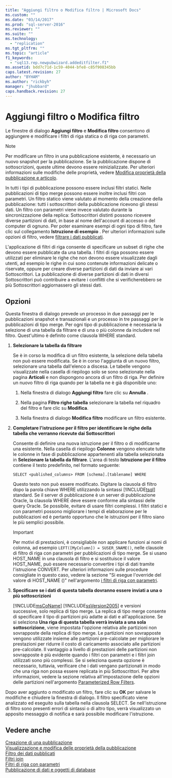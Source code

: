 ```yaml
---
title: "Aggiungi filtro o Modifica filtro | Microsoft Docs"
ms.custom: ""
ms.date: "03/14/2017"
ms.prod: "sql-server-2016"
ms.reviewer: ""
ms.suite: ""
ms.technology: 
  - "replication"
ms.tgt_pltfrm: ""
ms.topic: "article"
f1_keywords: 
  - "sql13.rep.newpubwizard.addeditfilter.f1"
ms.assetid: bdd7c71d-1c59-4044-bfe8-c85f908345bb
caps.latest.revision: 27
author: "BYHAM"
ms.author: "rickbyh"
manager: "jhubbard"
caps.handback.revision: 27
---
```

# Aggiungi filtro o Modifica filtro
  Le finestre di dialogo **Aggiungi filtro** e **Modifica filtro** consentono di aggiungere e modificare i filtri di riga statica o di riga con parametri.  
  
> [!NOTE]  
>  Per modificare un filtro in una pubblicazione esistente, è necessario un nuovo snapshot per la pubblicazione. Se la pubblicazione dispone di sottoscrizioni, queste ultime devono essere reinizializzate. Per ulteriori informazioni sulle modifiche delle proprietà, vedere [Modifica proprietà della pubblicazione e articolo](../../relational-databases/replication/publish/change-publication-and-article-properties.md).  
  
 In tutti i tipi di pubblicazione possono essere inclusi filtri statici. Nelle pubblicazioni di tipo merge possono essere inoltre inclusi filtri con parametri. Un filtro statico viene valutato al momento della creazione della pubblicazione: tutti i sottoscrittori della pubblicazione ricevono gli stessi dati. Un filtro con parametri viene invece valutato durante la sincronizzazione della replica: Sottoscrittori distinti possono ricevere diverse partizioni di dati, in base al nome dell'account di accesso o del computer di ognuno. Per poter esaminare esempi di ogni tipo di filtro, fare clic sul collegamento **Istruzione di esempio** . Per ulteriori informazioni sulle opzioni di filtro, vedere [filtrare i dati pubblicati](../../relational-databases/replication/publish/filter-published-data.md).  
  
 L'applicazione di filtri di riga consente di specificare un subset di righe che devono essere pubblicate da una tabella. I filtri di riga possono essere utilizzati per eliminare le righe che non devono essere visualizzate dagli utenti, ad esempio le righe in cui sono contenute informazioni delicate o riservate, oppure per creare diverse partizioni di dati da inviare ai vari Sottoscrittori. La pubblicazione di diverse partizioni di dati in diversi Sottoscrittori può contribuire a evitare i conflitti che si verificherebbero se più Sottoscrittori aggiornassero gli stessi dati.  
  
## Opzioni  
 Questa finestra di dialogo prevede un processo in due passaggi per le pubblicazioni snapshot e transazionali e un processo in tre passaggi per le pubblicazioni di tipo merge. Per ogni tipo di pubblicazione è necessaria la selezione di una tabella da filtrare e di una o più colonne da includere nel filtro. Quest'ultimo è definito come clausola WHERE standard.  
  
1.  **Selezionare la tabella da filtrare**  
  
     Se è in corso la modifica di un filtro esistente, la selezione della tabella non può essere modificata. Se è in corso l'aggiunta di un nuovo filtro, selezionare una tabella dall'elenco a discesa. Le tabelle vengono visualizzate nella casella di riepilogo solo se sono selezionate nella pagina **Articoli** e non dispongono ancora di un filtro di riga. Per definire un nuovo filtro di riga quando per la tabella ne è già disponibile uno:  
  
    1.  Nella finestra di dialogo **Aggiungi filtro** fare clic su **Annulla** .  
  
    2.  Nella pagina **Filtro righe tabella** selezionare la tabella nel riquadro del filtro e fare clic su **Modifica**.  
  
    3.  Nella finestra di dialogo **Modifica filtro** modificare un filtro esistente.  
  
2.  **Completare l'istruzione per il filtro per identificare le righe della tabella che verranno ricevute dai Sottoscrittori**  
  
     Consente di definire una nuova istruzione per il filtro o di modificarne una esistente. Nella casella di riepilogo **Colonne** vengono elencate tutte le colonne in fase di pubblicazione appartenenti alla tabella selezionata in **Selezionare la tabella da filtrare**. L'area di testo **Istruzione per il filtro** contiene il testo predefinito, nel formato seguente:  
  
     `SELECT <published_columns> FROM [schema].[tablename] WHERE`  
  
     Questo testo non può essere modificato. Digitare la clausola di filtro dopo la parola chiave WHERE utilizzando la sintassi [!INCLUDE[tsql](../../includes/tsql-md.md)] standard. Se il server di pubblicazione è un server di pubblicazione Oracle, la clausola WHERE deve essere conforme alla sintassi delle query Oracle. Se possibile, evitare di usare filtri complessi. I filtri statici e con parametri possono migliorare i tempi di elaborazione per le pubblicazioni ed è pertanto opportuno che le istruzioni per il filtro siano le più semplici possibile.  
  
    > [!IMPORTANT]  
    >  Per motivi di prestazioni, è consigliabile non applicare funzioni ai nomi di colonna, ad esempio `LEFT([MyColumn]) = SUSER_SNAME()`, nelle clausole di filtro di riga con parametri per pubblicazioni di tipo merge. Se si usano HOST_NAME in una clausola di filtro e si sostituisce il valore HOST_NAME, può essere necessario convertire i tipi di dati tramite l'istruzione CONVERT. Per ulteriori informazioni sulle procedure consigliate in questo caso, vedere la sezione "Si esegue l'override del valore di HOST_NAME ()" nell'argomento [i filtri di riga con parametri](../../relational-databases/replication/merge/parameterized-row-filters.md).  
  
3.  **Specificare se i dati di questa tabella dovranno essere inviati a una o più sottoscrizioni**  
  
     [!INCLUDE[msCoName](../../includes/msconame-md.md)] [!INCLUDE[ssVersion2005](../../includes/ssversion2005-md.md)] e versioni successive, solo replica di tipo merge. La replica di tipo merge consente di specificare il tipo di partizioni più adatte ai dati e all'applicazione. Se si seleziona **Una riga di questa tabella verrà inviata a una sola sottoscrizione**, viene impostata l'opzione relativa alle partizioni non sovrapposte della replica di tipo merge. Le partizioni non sovrapposte vengono utilizzate insieme alle partizioni pre-calcolate per migliorare le prestazioni per ridurre il costo di caricamento associato alle partizioni pre-calcolate. Il vantaggio a livello di prestazioni delle partizioni non sovrapposte è più evidente quando i filtri con parametri e i filtri join utilizzati sono più complessi. Se si seleziona questa opzione è necessario, tuttavia, verificare che i dati vengano partizionati in modo che una riga non possa essere replicata in più Sottoscrittori. Per altre informazioni, vedere la sezione relativa all'impostazione delle opzioni delle partizioni nell'argomento [Parameterized Row Filters](../../relational-databases/replication/merge/parameterized-row-filters.md).  
  
 Dopo aver aggiunto o modificato un filtro, fare clic su **OK** per salvare le modifiche e chiudere la finestra di dialogo. Il filtro specificato viene analizzato ed eseguito sulla tabella nella clausola SELECT. Se nell'istruzione di filtro sono presenti errori di sintassi o di altro tipo, verrà visualizzato un apposito messaggio di notifica e sarà possibile modificare l'istruzione.  
  
## Vedere anche  
 [Creazione di una pubblicazione](../../relational-databases/replication/publish/create-a-publication.md)   
 [Visualizzazione e modifica delle proprietà della pubblicazione](../../relational-databases/replication/publish/view-and-modify-publication-properties.md)   
 [Filtro dei dati pubblicati](../../relational-databases/replication/publish/filter-published-data.md)   
 [Filtri join](../../relational-databases/replication/merge/join-filters.md)   
 [Filtri di riga con parametri](../../relational-databases/replication/merge/parameterized-row-filters.md)   
 [Pubblicazione di dati e oggetti di database](../../relational-databases/replication/publish/publish-data-and-database-objects.md)  
  
  